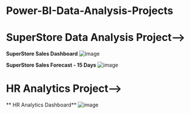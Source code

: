 # Power-BI-Data-Analysis-Projects

# SuperStore Data Analysis Project-->
**SuperStore Sales Dashboard**
![image](https://github.com/supriyasharma514/Power-BI-Data-Analysis-Project/assets/167469934/4d381cc8-e67d-48c5-8c23-35aaac1889e2)



**SuperStore Sales Forecast - 15 Days**
![image](https://github.com/supriyasharma514/Power-BI-Data-Analysis-Project/assets/167469934/375baccd-f5e0-4a3b-9fe3-8ce2f0e13c45)



# HR Analytics Project-->
** HR Analytics Dashboard**
![image](https://github.com/supriyasharma514/Power-BI-Data-Analysis-Project/assets/167469934/54d8a08d-64af-4cbd-b0b7-d205ed39a597)
